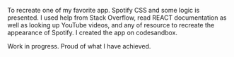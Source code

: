 To recreate one of my favorite app. Spotify CSS and some logic is presented. I used help from Stack Overflow, read REACT documentation as well as looking up YouTube videos, and any of resource to recreate the appearance of Spotify. I created the app on codesandbox.

Work in progress. Proud of what I have achieved.
